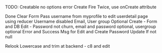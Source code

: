 TODO:
Creatable no options error
Create Fire Twice, use onCreate attribute

Done
Clear Form
Pass username from myprofile to edit userdetail page using reducer
Username disabled
Email, User group Optional Create - Form and DB
Edit - Password not churn, email and password optional, usergroup optional
Error and Success Msg for Edit and Create
Password Update If not null

Relook
Lowercase and trim at backend - c8 and edit
